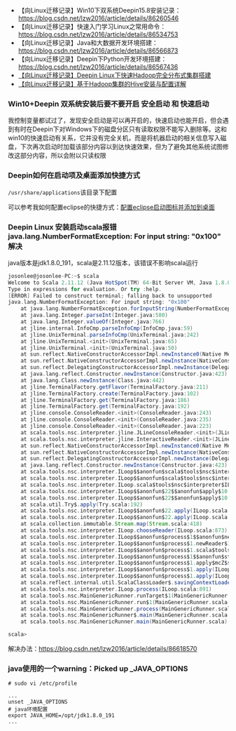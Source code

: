 - 【向Linux迁移记录】Win10下双系统Deepin15.8安装记录：https://blog.csdn.net/lzw2016/article/details/86260546
- 【向Linux迁移记录】快速入门学习Linux之常用命令：https://blog.csdn.net/lzw2016/article/details/86534753
- 【向Linux迁移记录】Java和大数据开发环境搭建：https://blog.csdn.net/lzw2016/article/details/86566873
- 【向Linux迁移记录】Deepin下Python开发环境搭建：https://blog.csdn.net/lzw2016/article/details/86567436
- [【向Linux迁移记录】Deepin Linux下快速Hadoop完全分布式集群搭建](https://blog.csdn.net/lzw2016/article/details/86618345)
- [【向Linux迁移记录】基于Hadoop集群的Hive安装与配置详解](https://blog.csdn.net/lzw2016/article/details/86631115)



### Win10+Deepin 双系统安装后要不要开启 安全启动 和 快速启动

我控制变量都试过了，发现安全启动是可以再开启的，快速启动也能开启，但会遇到有时在Deepin下对Windows下的磁盘分区只有读取权限不能写入删除等。这和win10的快速启动有关系，它并没有完全关机，而是将机器启动的相关信息写入磁盘，下次再次启动时加载该部分内容以到达快速效果，但为了避免其他系统试图修改这部分内容，所以会附以只读权限



### Deepin如何在启动项及桌面添加快捷方式

`/usr/share/applications`该目录下配置

可以参考我如何配置eclipse的快捷方式：[配置eclipse启动图标并添加到桌面](https://github.com/josonle/Coding-Now/blob/master/Linux%E7%B3%BB%E7%BB%9F%E4%B8%8B%E5%BC%80%E5%8F%91%E7%8E%AF%E5%A2%83%E6%90%AD%E5%BB%BA/Deepin%E4%B8%8B%E6%90%AD%E5%BB%BAHadoop%E3%80%81Spark%E7%AD%89%E5%A4%A7%E6%95%B0%E6%8D%AE%E5%BC%80%E5%8F%91%E7%8E%AF%E5%A2%83.md#配置eclipse启动图标并添加到桌面) 



### Deepin Linux 安装启动scala报错 java.lang.NumberFormatException: For input string: "0x100" 解决

java版本是jdk1.8.0_191，scala是2.11.12版本，该错误不影响scala运行

```scala
josonlee@josonlee-PC:~$ scala
Welcome to Scala 2.11.12 (Java HotSpot(TM) 64-Bit Server VM, Java 1.8.0_191).
Type in expressions for evaluation. Or try :help.
[ERROR] Failed to construct terminal; falling back to unsupported
java.lang.NumberFormatException: For input string: "0x100"
	at java.lang.NumberFormatException.forInputString(NumberFormatException.java:65)
	at java.lang.Integer.parseInt(Integer.java:580)
	at java.lang.Integer.valueOf(Integer.java:766)
	at jline.internal.InfoCmp.parseInfoCmp(InfoCmp.java:59)
	at jline.UnixTerminal.parseInfoCmp(UnixTerminal.java:242)
	at jline.UnixTerminal.<init>(UnixTerminal.java:65)
	at jline.UnixTerminal.<init>(UnixTerminal.java:50)
	at sun.reflect.NativeConstructorAccessorImpl.newInstance0(Native Method)
	at sun.reflect.NativeConstructorAccessorImpl.newInstance(NativeConstructorAccessorImpl.java:62)
	at sun.reflect.DelegatingConstructorAccessorImpl.newInstance(DelegatingConstructorAccessorImpl.java:45)
	at java.lang.reflect.Constructor.newInstance(Constructor.java:423)
	at java.lang.Class.newInstance(Class.java:442)
	at jline.TerminalFactory.getFlavor(TerminalFactory.java:211)
	at jline.TerminalFactory.create(TerminalFactory.java:102)
	at jline.TerminalFactory.get(TerminalFactory.java:186)
	at jline.TerminalFactory.get(TerminalFactory.java:192)
	at jline.console.ConsoleReader.<init>(ConsoleReader.java:243)
	at jline.console.ConsoleReader.<init>(ConsoleReader.java:235)
	at jline.console.ConsoleReader.<init>(ConsoleReader.java:223)
	at scala.tools.nsc.interpreter.jline.JLineConsoleReader.<init>(JLineReader.scala:64)
	at scala.tools.nsc.interpreter.jline.InteractiveReader.<init>(JLineReader.scala:33)
	at sun.reflect.NativeConstructorAccessorImpl.newInstance0(Native Method)
	at sun.reflect.NativeConstructorAccessorImpl.newInstance(NativeConstructorAccessorImpl.java:62)
	at sun.reflect.DelegatingConstructorAccessorImpl.newInstance(DelegatingConstructorAccessorImpl.java:45)
	at java.lang.reflect.Constructor.newInstance(Constructor.java:423)
	at scala.tools.nsc.interpreter.ILoop$$anonfun$scala$tools$nsc$interpreter$ILoop$$instantiater$1$1.apply(ILoop.scala:858)
	at scala.tools.nsc.interpreter.ILoop$$anonfun$scala$tools$nsc$interpreter$ILoop$$instantiater$1$1.apply(ILoop.scala:855)
	at scala.tools.nsc.interpreter.ILoop.scala$tools$nsc$interpreter$ILoop$$mkReader$1(ILoop.scala:862)
	at scala.tools.nsc.interpreter.ILoop$$anonfun$22$$anonfun$apply$10.apply(ILoop.scala:873)
	at scala.tools.nsc.interpreter.ILoop$$anonfun$22$$anonfun$apply$10.apply(ILoop.scala:873)
	at scala.util.Try$.apply(Try.scala:192)
	at scala.tools.nsc.interpreter.ILoop$$anonfun$22.apply(ILoop.scala:873)
	at scala.tools.nsc.interpreter.ILoop$$anonfun$22.apply(ILoop.scala:873)
	at scala.collection.immutable.Stream.map(Stream.scala:418)
	at scala.tools.nsc.interpreter.ILoop.chooseReader(ILoop.scala:873)
	at scala.tools.nsc.interpreter.ILoop$$anonfun$process$1$$anonfun$newReader$1$1.apply(ILoop.scala:893)
	at scala.tools.nsc.interpreter.ILoop$$anonfun$process$1.newReader$1(ILoop.scala:893)
	at scala.tools.nsc.interpreter.ILoop$$anonfun$process$1.scala$tools$nsc$interpreter$ILoop$$anonfun$$preLoop$1(ILoop.scala:897)
	at scala.tools.nsc.interpreter.ILoop$$anonfun$process$1$$anonfun$startup$1$1.apply(ILoop.scala:964)
	at scala.tools.nsc.interpreter.ILoop$$anonfun$process$1.apply$mcZ$sp(ILoop.scala:990)
	at scala.tools.nsc.interpreter.ILoop$$anonfun$process$1.apply(ILoop.scala:891)
	at scala.tools.nsc.interpreter.ILoop$$anonfun$process$1.apply(ILoop.scala:891)
	at scala.reflect.internal.util.ScalaClassLoader$.savingContextLoader(ScalaClassLoader.scala:97)
	at scala.tools.nsc.interpreter.ILoop.process(ILoop.scala:891)
	at scala.tools.nsc.MainGenericRunner.runTarget$1(MainGenericRunner.scala:74)
	at scala.tools.nsc.MainGenericRunner.run$1(MainGenericRunner.scala:87)
	at scala.tools.nsc.MainGenericRunner.process(MainGenericRunner.scala:98)
	at scala.tools.nsc.MainGenericRunner$.main(MainGenericRunner.scala:103)
	at scala.tools.nsc.MainGenericRunner.main(MainGenericRunner.scala)

scala>
```

解决办法：https://blog.csdn.net/lzw2016/article/details/86618570



### java使用的一个warning：Picked up _JAVA_OPTIONS

```
# sudo vi /etc/profile

...
unset _JAVA_OPTIONS
# java环境配置
export JAVA_HOME=/opt/jdk1.8.0_191
...
```